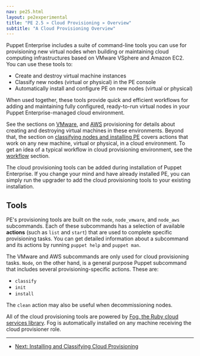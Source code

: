 ```yaml
---
nav: pe25.html
layout: pe2experimental
title: "PE 2.5 » Cloud Provisioning » Overview"
subtitle: "A Cloud Provisioning Overview"
---
```


Puppet Enterprise includes a suite of command-line tools you can use for provisioning new virtual nodes when building or maintaining cloud computing infrastructures based on VMware VSphere and Amazon EC2. <!-- and OpenStack.  -->You can use these tools to:

* Create and destroy virtual machine instances
* Classify new nodes (virtual or physical) in the PE console
* Automatically install and configure PE on new nodes (virtual or physical)
<!-- 

(Note that OpenStack requires Puppet's cloud_provisioner 1.0.2 or later.)
 -->

When used together, these tools provide quick and efficient workflows for adding and maintaining fully configured, ready-to-run virtual nodes in your Puppet Enterprise-managed cloud environment.

See the sections on [VMware](./cloudprovisioner_vmware.html), <!-- [OpenStack](./cloudprovisioner_openstack) -->and [AWS](./cloudprovisioner_aws) provisioning for details about creating and destroying virtual machines in these environments. Beyond that, the section on [classifying nodes and installing PE](./cloudprovisioner_classifying_installing.html) covers actions that work on any new machine, virtual or physical, in a cloud environment. To get an idea of a typical workflow in cloud provisioning environment, see the [workflow](./cloudprovisioner_workflow) section.

The cloud provisioning tools can be added during installation of Puppet Enterprise. If you change your mind and have already installed PE, you can simply run the upgrader to add the cloud provisioning tools to your existing installation.

Tools
-----

PE's provisioning tools are built on the `node`, `node_vmware`, <!-- `node_openstack`, --> and `node_aws` subcommands. Each of these subcommands has a selection of available **actions** (such as `list` and `start`) that are used to complete specific provisioning tasks. You can get detailed information about a subcommand and its actions by running `puppet help` and `puppet man`.

The VMware<!-- , OpenStack, --> and AWS subcommands are only used for cloud provisioning tasks. `Node`, on the other hand, is a general purpose Puppet subcommand that includes several provisioning-specific actions. These are:

- `classify`
- `init`
- `install`

The `clean` action may also be useful when decommissioning nodes.

All of the cloud provisioning tools are powered by [Fog, the Ruby cloud services library](https://github.com/fog/fog). Fog is automatically installed on any machine receiving the cloud provisioner role.

* * * 

- [Next: Installing and Classifying Cloud Provisioning](./cloudprovisioner_classifying_installing.html)
